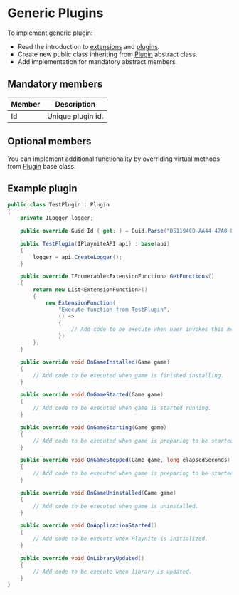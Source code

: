 Generic Plugins
=====================

To implement generic plugin:

* Read the introduction to [extensions](../intro.md) and [plugins](plugins.md).
* Create new public class inheriting from [Plugin](xref:Playnite.SDK.Plugins.Plugin) abstract class.
* Add implementation for mandatory abstract members.

Mandatory members
---------------------

| Member | Description |
| -- | -- |
| Id | Unique plugin id. |

Optional members
---------------------

You can implement additional functionality by overriding virtual methods from [Plugin](xref:Playnite.SDK.Plugins.Plugin) base class.

Example plugin
---------------------

```csharp
public class TestPlugin : Plugin
{
    private ILogger logger;

    public override Guid Id { get; } = Guid.Parse("D51194CD-AA44-47A0-8B89-D1FD544DD9C9");

    public TestPlugin(IPlayniteAPI api) : base(api)
    {
        logger = api.CreateLogger();
    }

    public override IEnumerable<ExtensionFunction> GetFunctions()
    {
        return new List<ExtensionFunction>()
        {
            new ExtensionFunction(
                "Execute function from TestPlugin",
                () =>
                {
                    // Add code to be execute when user invokes this menu entry.
                })
        };
    }

    public override void OnGameInstalled(Game game)
    {
        // Add code to be executed when game is finished installing.
    }

    public override void OnGameStarted(Game game)
    {
        // Add code to be executed when game is started running.
    }

    public override void OnGameStarting(Game game)
    {
        // Add code to be executed when game is preparing to be started.
    }

    public override void OnGameStopped(Game game, long elapsedSeconds)
    {
        // Add code to be executed when game is preparing to be started.
    }

    public override void OnGameUninstalled(Game game)
    {
        // Add code to be executed when game is uninstalled.
    }

    public override void OnApplicationStarted()
    {
        // Add code to be execute when Playnite is initialized.
    }

    public override void OnLibraryUpdated()
    {
        // Add code to be execute when library is updated.
    }
}
```